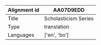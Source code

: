 |Alignment id | AA07D9EDD
| --- | --- 
|Title | Scholasticism Series 
|Type | translation
|Languages | ['en', 'bo']